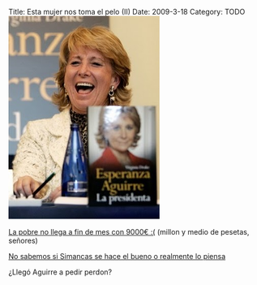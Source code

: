 Title: Esta mujer nos toma el pelo (II)
Date: 2009-3-18
Category: TODO
![pobre](/img/EsperanzaAguirre.jpg)

[La pobre no llega a fin de mes con 9000€ :(](http://www.20minutos.es/noticia/175054/0/Aguirre/sueldo/trabajo/) (millon y medio de pesetas,
señores)

[No sabemos si Simancas se hace el bueno o realmente lo piensa](http://www.20minutos.es/noticia/174857/0/aguirre/pobre/biografia/)

¿Llegó Aguirre a pedir perdon?
